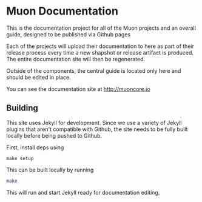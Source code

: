 # Muon Documentation

This is the documentation project for all of the Muon projects and an overall guide, designed to be published via Github pages

Each of the projects will upload their documentation to here as part of their release process every time a new shapshot or
release artifact is produced. The entire documentation site will then be regenerated.

Outside of the components, the central guide is located only here and should be edited in place.

You can see the documentation site at http://muoncore.io

## Building

This site uses Jekyll for development. Since we use a variety of Jekyll plugins that aren't compatible with Github,
the site needs to be fully built locally before being pushed to Github.

First, install deps using

```
make setup
```

This can be built locally by running 

```bash
make
```

This will run and start Jekyll ready for documentation editing.
